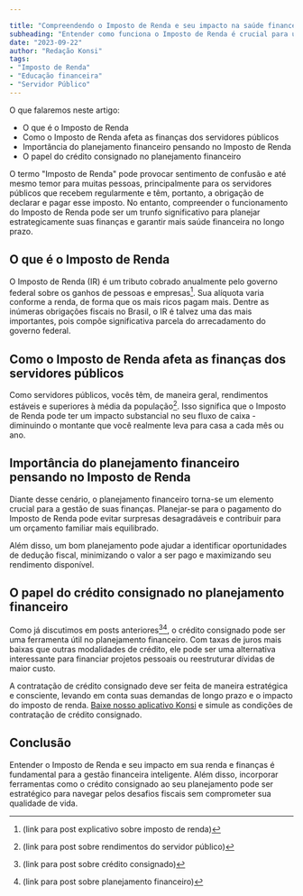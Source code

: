 ```yaml
---

title: "Compreendendo o Imposto de Renda e seu impacto na saúde financeira do Servidor Público"
subheading: "Entender como funciona o Imposto de Renda é crucial para uma gestão inteligente das suas finanças e para sua saúde financeira a longo prazo."
date: "2023-09-22"
author: "Redação Konsi"
tags:
- "Imposto de Renda"
- "Educação financeira"
- "Servidor Público"
---
```


O que falaremos neste artigo:
- O que é o Imposto de Renda
- Como o Imposto de Renda afeta as finanças dos servidores públicos
- Importância do planejamento financeiro pensando no Imposto de Renda
- O papel do crédito consignado no planejamento financeiro

O termo "Imposto de Renda" pode provocar sentimento de confusão e até mesmo temor para muitas pessoas, principalmente para os servidores públicos que recebem regularmente e têm, portanto, a obrigação de declarar e pagar esse imposto. No entanto, compreender o funcionamento do Imposto de Renda pode ser um trunfo significativo para planejar estrategicamente suas finanças e garantir mais saúde financeira no longo prazo.

## O que é o Imposto de Renda

O Imposto de Renda (IR) é um tributo cobrado anualmente pelo governo federal sobre os ganhos de pessoas e empresas[^1^]. Sua alíquota varia conforme a renda, de forma que os mais ricos pagam mais. Dentre as inúmeras obrigações fiscais no Brasil, o IR é talvez uma das mais importantes, pois compõe significativa parcela do arrecadamento do governo federal.

## Como o Imposto de Renda afeta as finanças dos servidores públicos

Como servidores públicos, vocês têm, de maneira geral, rendimentos estáveis e superiores à média da população[^2^]. Isso significa que o Imposto de Renda pode ter um impacto substancial no seu fluxo de caixa - diminuindo o montante que você realmente leva para casa a cada mês ou ano.

## Importância do planejamento financeiro pensando no Imposto de Renda

Diante desse cenário, o planejamento financeiro torna-se um elemento crucial para a gestão de suas finanças. Planejar-se para o pagamento do Imposto de Renda pode evitar surpresas desagradáveis e contribuir para um orçamento familiar mais equilibrado. 

Além disso, um bom planejamento pode ajudar a identificar oportunidades de dedução fiscal, minimizando o valor a ser pago e maximizando seu rendimento disponível.

## O papel do crédito consignado no planejamento financeiro

Como já discutimos em posts anteriores[^3^][^4^], o crédito consignado pode ser uma ferramenta útil no planejamento financeiro. Com taxas de juros mais baixas que outras modalidades de crédito, ele pode ser uma alternativa interessante para financiar projetos pessoais ou reestruturar dívidas de maior custo.

A contratação de crédito consignado deve ser feita de maneira estratégica e consciente, levando em conta suas demandas de longo prazo e o impacto do imposto de renda. [Baixe nosso aplicativo Konsi](https://www.konsi.com.br/app-download) e simule as condições de contratação de crédito consignado.

## Conclusão

Entender o Imposto de Renda e seu impacto em sua renda e finanças é fundamental para a gestão financeira inteligente. Além disso, incorporar ferramentas como o crédito consignado ao seu planejamento pode ser estratégico para navegar pelos desafios fiscais sem comprometer sua qualidade de vida.

[^1^]: (link para post explicativo sobre imposto de renda)
[^2^]: (link para post sobre rendimentos do servidor público)
[^3^]: (link para post sobre crédito consignado)
[^4^]: (link para post sobre planejamento financeiro)
